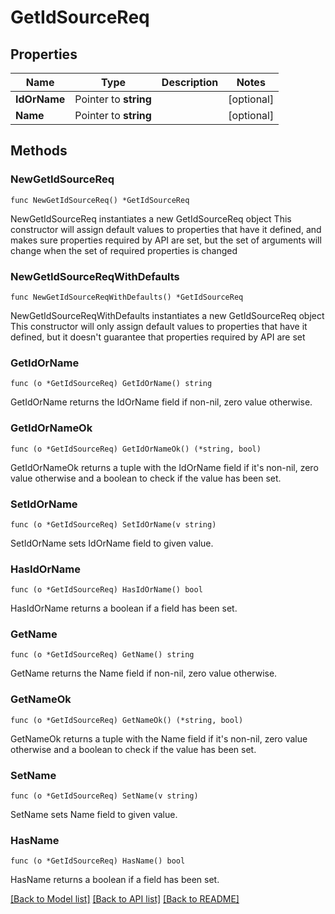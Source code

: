 # GetIdSourceReq

## Properties

Name | Type | Description | Notes
------------ | ------------- | ------------- | -------------
**IdOrName** | Pointer to **string** |  | [optional] 
**Name** | Pointer to **string** |  | [optional] 

## Methods

### NewGetIdSourceReq

`func NewGetIdSourceReq() *GetIdSourceReq`

NewGetIdSourceReq instantiates a new GetIdSourceReq object
This constructor will assign default values to properties that have it defined,
and makes sure properties required by API are set, but the set of arguments
will change when the set of required properties is changed

### NewGetIdSourceReqWithDefaults

`func NewGetIdSourceReqWithDefaults() *GetIdSourceReq`

NewGetIdSourceReqWithDefaults instantiates a new GetIdSourceReq object
This constructor will only assign default values to properties that have it defined,
but it doesn't guarantee that properties required by API are set

### GetIdOrName

`func (o *GetIdSourceReq) GetIdOrName() string`

GetIdOrName returns the IdOrName field if non-nil, zero value otherwise.

### GetIdOrNameOk

`func (o *GetIdSourceReq) GetIdOrNameOk() (*string, bool)`

GetIdOrNameOk returns a tuple with the IdOrName field if it's non-nil, zero value otherwise
and a boolean to check if the value has been set.

### SetIdOrName

`func (o *GetIdSourceReq) SetIdOrName(v string)`

SetIdOrName sets IdOrName field to given value.

### HasIdOrName

`func (o *GetIdSourceReq) HasIdOrName() bool`

HasIdOrName returns a boolean if a field has been set.

### GetName

`func (o *GetIdSourceReq) GetName() string`

GetName returns the Name field if non-nil, zero value otherwise.

### GetNameOk

`func (o *GetIdSourceReq) GetNameOk() (*string, bool)`

GetNameOk returns a tuple with the Name field if it's non-nil, zero value otherwise
and a boolean to check if the value has been set.

### SetName

`func (o *GetIdSourceReq) SetName(v string)`

SetName sets Name field to given value.

### HasName

`func (o *GetIdSourceReq) HasName() bool`

HasName returns a boolean if a field has been set.


[[Back to Model list]](../README.md#documentation-for-models) [[Back to API list]](../README.md#documentation-for-api-endpoints) [[Back to README]](../README.md)


